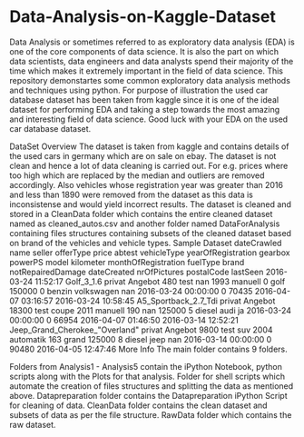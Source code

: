 # Data-Analysis-on-Kaggle-Dataset

Data Analysis or sometimes referred to as exploratory data analysis (EDA) is one of the core components of data science. It is also the part on which data scientists, data engineers and data analysts spend their majority of the time which makes it extremely important in the field of data science. This repository demonstartes some common exploratory data analysis methods and techniques using python. For purpose of illustration the used car database dataset has been taken from kaggle since it is one of the ideal dataset for performing EDA and taking a step towards the most amazing and interesting field of data science. Good luck with your EDA on the used car database dataset.

DataSet Overview
The dataset is taken from kaggle and contains details of the used cars in germany which are on sale on ebay.
The dataset is not clean and hence a lot of data cleaning is carried out. For e.g. prices where too high which are replaced by the median and outliers are removed accordingly.
Also vehicles whose registration year was greater than 2016 and less than 1890 were removed from the dataset as this data is inconsistense and would yield incorrect results.
The dataset is cleaned and stored in a CleanData folder which contains the entire cleaned dataset named as cleaned_autos.csv and another folder named DataForAnalysis containing files structures containing subsets of the cleaned dataset based on brand of the vehicles and vehicle types.
Sample Dataset
dateCrawled	name	seller	offerType	price	abtest	vehicleType	yearOfRegistration	gearbox	powerPS	model	kilometer	monthOfRegistration	fuelType	brand	notRepairedDamage	dateCreated	nrOfPictures	postalCode	lastSeen
2016-03-24 11:52:17	Golf_3_1.6	privat	Angebot	480	test	nan	1993	manuell	0	golf	150000	0	benzin	volkswagen	nan	2016-03-24 00:00:00	0	70435	2016-04-07 03:16:57
2016-03-24 10:58:45	A5_Sportback_2.7_Tdi	privat	Angebot	18300	test	coupe	2011	manuell	190	nan	125000	5	diesel	audi	ja	2016-03-24 00:00:00	0	66954	2016-04-07 01:46:50
2016-03-14 12:52:21	Jeep_Grand_Cherokee_"Overland"	privat	Angebot	9800	test	suv	2004	automatik	163	grand	125000	8	diesel	jeep	nan	2016-03-14 00:00:00	0	90480	2016-04-05 12:47:46
More Info
The main folder contains 9 folders.

Folders from Analysis1 - Analysis5 contain the iPython Notebook, python scripts along with the Plots for that analysis.
Folder for shell scripts which automate the creation of files structures and splitting the data as mentioned above.
Datapreparation folder contains the Datapreparation iPython Script for cleaning of data.
CleanData folder contains the clean dataset and subsets of data as per the file structure.
RawData folder which contains the raw dataset.
